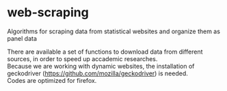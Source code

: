# web-scraping
Algorithms for scraping data from statistical websites and organize them as panel data

There are available a set of functions to download data from different sources, in order to speed up accademic researches.<br/>
Because we are working with dynamic websites, the installation of geckodriver (https://github.com/mozilla/geckodriver) is needed. <br/>
Codes are optimized for firefox. <br/>
 

